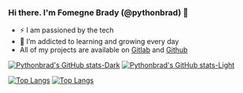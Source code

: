 ### Hi there. I'm Fomegne Brady (@pythonbrad) 👋

<!--
**pythonbrad/pythonbrad** is a ✨ _special_ ✨ repository because its `README.md` (this file) appears on your GitHub profile.
-->

- :zap: I am passioned by the tech
- 🌱 I’m addicted to learning and growing every day
- All of my projects are available on [Gitlab](https://gitlab.com/pythonbrad) and [Github](https://github.com/pythonbrad)

[![Pythonbrad's GitHub stats-Dark](https://github-readme-stats.vercel.app/api?username=pythonbrad&show_icons=true&theme=dark#gh-dark-mode-only)](https://github.com/anuraghazra/github-readme-stats#gh-dark-mode-only)
[![Pythonbrad's GitHub stats-Light](https://github-readme-stats.vercel.app/api?username=pythonbrad&show_icons=true&theme=default#gh-light-mode-only)](https://github.com/anuraghazra/github-readme-stats#gh-light-mode-only)

[![Top Langs](https://github-readme-stats.vercel.app/api/top-langs/?username=pythonbrad&show_icons=true&theme=dark#gh-dark-mode-only)](https://github.com/anuraghazra/github-readme-stats#gh-dark-mode-only)
[![Top Langs](https://github-readme-stats.vercel.app/api/top-langs/?username=pythonbrad&show_icons=true&theme=default#gh-light-mode-only)](https://github.com/anuraghazra/github-readme-stats#gh-light-mode-only)

